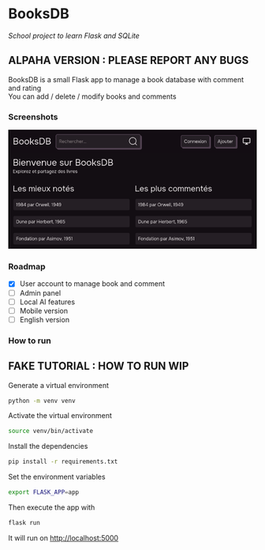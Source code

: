 # BooksDB
_School project to learn Flask and SQLite_  
## ALPAHA VERSION : PLEASE REPORT ANY BUGS

BooksDB is a small Flask app to manage a book database with comment and rating  
You can add / delete / modify books and comments

### Screenshots
![Landing page](assets/1.png)

### Roadmap
- [x] User account to manage book and comment
- [ ] Admin panel
- [ ] Local AI features
- [ ] Mobile version
- [ ] English version

### How to run
## FAKE TUTORIAL : HOW TO RUN WIP

Generate a virtual environment
```bash
python -m venv venv
```
Activate the virtual environment
```bash
source venv/bin/activate
```
Install the dependencies
```bash
pip install -r requirements.txt
```
Set the environment variables
```bash
export FLASK_APP=app
```
Then execute the app with
```bash
flask run
```
It will run on [http://localhost:5000](http://localhost:5000)